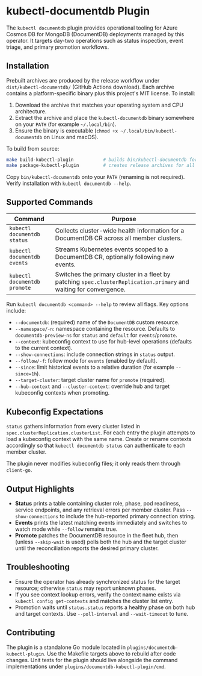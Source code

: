 # kubectl-documentdb Plugin

The `kubectl documentdb` plugin provides operational tooling for Azure Cosmos DB for MongoDB (DocumentDB) deployments managed by this operator. It targets day-two operations such as status inspection, event triage, and primary promotion workflows.

## Installation

Prebuilt archives are produced by the release workflow under `dist/kubectl-documentdb/` (GitHub Actions download). Each archive contains a platform-specific binary plus this project's MIT license. To install:

1. Download the archive that matches your operating system and CPU architecture.
2. Extract the archive and place the `kubectl-documentdb` binary somewhere on your `PATH` (for example `~/.local/bin`).
3. Ensure the binary is executable (`chmod +x ~/.local/bin/kubectl-documentdb` on Linux and macOS).

To build from source:

```bash
make build-kubectl-plugin           # builds bin/kubectl-documentdb for the host platform
make package-kubectl-plugin         # creates release archives for all supported platforms
```

Copy `bin/kubectl-documentdb` onto your `PATH` (renaming is not required). Verify installation with `kubectl documentdb --help`.

## Supported Commands

| Command | Purpose |
| --- | --- |
| `kubectl documentdb status` | Collects cluster-wide health information for a DocumentDB CR across all member clusters. |
| `kubectl documentdb events` | Streams Kubernetes events scoped to a DocumentDB CR, optionally following new events. |
| `kubectl documentdb promote` | Switches the primary cluster in a fleet by patching `spec.clusterReplication.primary` and waiting for convergence. |

Run `kubectl documentdb <command> --help` to review all flags. Key options include:

- `--documentdb`: (required) name of the `DocumentDB` custom resource.
- `--namespace/-n`: namespace containing the resource. Defaults to `documentdb-preview-ns` for `status` and `default` for `events`/`promote`.
- `--context`: kubeconfig context to use for hub-level operations (defaults to the current context).
- `--show-connections`: include connection strings in `status` output.
- `--follow/-f`: follow mode for `events` (enabled by default).
- `--since`: limit historical events to a relative duration (for example `--since=1h`).
- `--target-cluster`: target cluster name for `promote` (required).
- `--hub-context` and `--cluster-context`: override hub and target kubeconfig contexts when promoting.

## Kubeconfig Expectations

`status` gathers information from every cluster listed in `spec.clusterReplication.clusterList`. For each entry the plugin attempts to load a kubeconfig context with the same name. Create or rename contexts accordingly so that `kubectl documentdb status` can authenticate to each member cluster.

The plugin never modifies kubeconfig files; it only reads them through `client-go`.

## Output Highlights

- **Status** prints a table containing cluster role, phase, pod readiness, service endpoints, and any retrieval errors per member cluster. Pass `--show-connections` to include the hub-reported primary connection string.
- **Events** prints the latest matching events immediately and switches to watch mode while `--follow` remains true.
- **Promote** patches the DocumentDB resource in the fleet hub, then (unless `--skip-wait` is used) polls both the hub and the target cluster until the reconciliation reports the desired primary cluster.

## Troubleshooting

- Ensure the operator has already synchronized status for the target resource; otherwise `status` may report unknown phases.
- If you see context lookup errors, verify the context name exists via `kubectl config get-contexts` and matches the cluster list entry.
- Promotion waits until `status.status` reports a healthy phase on both hub and target contexts. Use `--poll-interval` and `--wait-timeout` to tune.

## Contributing

The plugin is a standalone Go module located in `plugins/documentdb-kubectl-plugin`. Use the Makefile targets above to rebuild after code changes. Unit tests for the plugin should live alongside the command implementations under `plugins/documentdb-kubectl-plugin/cmd`.
